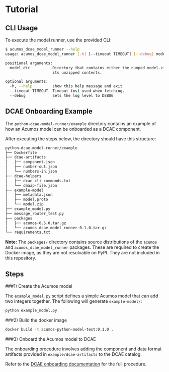# Tutorial

## CLI Usage

To execute the model runner, use the provided CLI:

```bash
$ acumos_dcae_model_runner --help
usage: acumos_dcae_model_runner [-h] [--timeout TIMEOUT] [--debug] model_dir

positional arguments:
  model_dir          Directory that contains either the dumped model.zip or
                     its unzipped contents.

optional arguments:
  -h, --help         show this help message and exit
  --timeout TIMEOUT  Timeout (ms) used when fetching.
  --debug            Sets the log level to DEBUG
```

## DCAE Onboarding Example

The `python-dcae-model-runner/example` directory contains an example of how an Acumos model can be onboarded as a DCAE component.

After executing the steps below, the directory should have this structure:

```bash
python-dcae-model-runner/example
├── Dockerfile
├── dcae-artifacts
│   ├── component.json
│   ├── number-out.json
│   └── numbers-in.json
├── dcae-helpers
│   ├── dcae-cli-commands.txt
│   └── dmaap-file.json
├── example-model
│   ├── metadata.json
│   ├── model.proto
│   └── model.zip
├── example_model.py
├── message_router_test.py
├── packages
│   ├── acumos-0.5.0.tar.gz
│   └── acumos_dcae_model_runner-0.1.0.tar.gz
└── requirements.txt
```

**Note:** The `packages/` directory contains source distributions of the `acumos` and `acumos_dcae_model_runner` packages. These are required to create the Docker image, as they are not resolvable on PyPI. They are not included in this repository.

## Steps

###1) Create the Acumos model

The `example_model.py` script defines a simple Acumos model that can add two integers together. The following will generate `example-model/`:

```bash
python example_model.py
```

###2) Build the docker image 

```bash
docker build -t acumos-python-model-test:0.1.0 .
```

###3) Onboard the Acumos model to DCAE

The onboarding procedure involves adding the component and data format artifacts provided in `example/dcae-artifacts` to the DCAE catalog.

Refer to the [DCAE onboarding documentation](http://dcae-platform.research.att.com/) for the full procedure.

